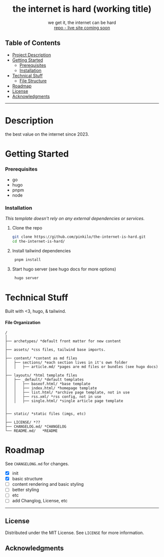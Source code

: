 <div align="center">
  <h1 align="center">the internet is hard (working title)</h3>

  <p align="center">
    we get it, the internet can be hard
    <br />
    <a href="https://github.com/pinkilo/the-internet-is-hard">repo - live site coming soon</a>
  </p>
</div>

## Table of Contents

- [Project Description](#description)
- [Getting Started](#Getting-Started)
  - [Prerequisites](#Prerequisites)
  - [Installation](#Installation)
- [Technical Stuff](#technical-stuff)
  - [File Structure](#file-organization)
- [Roadmap](#Roadmap)
- [License](#License)
- [Acknowledgments](#Acknowledgments)

---

# Description

the best value on the internet since 2023.

# Getting Started

### Prerequisites

- go
- hugo
- pnpm
- node

### Installation

_This template doesn't rely on any external dependencies or services._

1. Clone the repo
   ```sh
   git clone https://github.com/pinkilo/the-internet-is-hard.git
   cd the-internet-is-hard/
   ```
2. Install tailwind dependencies
   ```sh
    pnpm install
   ```
3. Start hugo server (see hugo docs for more options)
   ```sh
    hugo server
   ```

# Technical Stuff

Built with <3, hugo, & tailwind.

#### File Organization

```text
/
│
├── archetypes/ *default front matter for new content
│
├── assets/ *css files, tailwind base imports.
│
├── content/ *content as md files
│   ├── sections/ *each section lives in it's own folder
│   │   ├── article.md/ *pages are md files or bundles (see hugo docs)
│
├── layouts/ *html template files
│   ├── _default/ *default templates
│   │   ├── baseof.html/ *base template
│   │   ├── index.html/ *homepage template
│   │   ├── list.html/ *archive page template, not in use
│   │   ├── rss.xml/ *rss config, not in use
│   │   ├── single.html/ *single article page template
│
│
├── static/ *static files (imgs, etc)
│
├── LICENSE/ *??
├── CHANGELOG.md/ *CHANGELOG
└── README.md/   *README

```

# Roadmap

See `CHANGELONG.md` for changes.

- [x] init
- [x] basic structure
- [ ] content rendering and basic styling
- [ ] better styling
- [ ] etc
- [ ] add Changlog, License, etc

---

## License

Distributed under the MIT License. See `LICENSE` for more information.

## Acknowledgments
